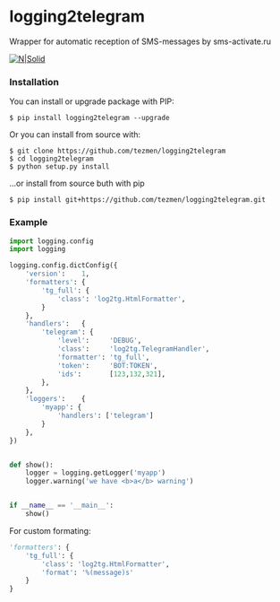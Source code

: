 # logging2telegram

Wrapper for automatic reception of SMS-messages by sms-activate.ru

[![N|Solid](https://img.shields.io/pypi/pyversions/logging2telegram.svg)](https://pypi.python.org/pypi/logging2telegram)

### Installation
You can install or upgrade package with PIP:
```
$ pip install logging2telegram --upgrade
```
Or you can install from source with:
```
$ git clone https://github.com/tezmen/logging2telegram
$ cd logging2telegram
$ python setup.py install
```
...or install from source buth with pip
```
$ pip install git+https://github.com/tezmen/logging2telegram.git
```

### Example
```python
import logging.config
import logging

logging.config.dictConfig({
	'version':    1,
	'formatters': {
		'tg_full': {
			'class': 'log2tg.HtmlFormatter',
		}
	},
	'handlers':   {
		'telegram': {
			'level':     'DEBUG',
			'class':     'log2tg.TelegramHandler',
			'formatter': 'tg_full',
            'token':     'BOT:TOKEN',
            'ids':       [123,132,321],
		},
	},
	'loggers':    {
		'myapp': {
			'handlers': ['telegram']
		}
	},
})


def show():
	logger = logging.getLogger('myapp')
	logger.warning('we have <b>a</b> warning')


if __name__ == '__main__':
	show()

```
For custom formating:

```python
'formatters': {
    'tg_full': {
	    'class': 'log2tg.HtmlFormatter',
		'format': '%(message)s'
	}
}
```
